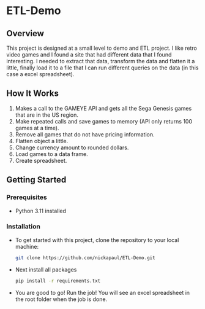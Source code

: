 # ETL-Demo

## Overview

This project is designed at a small level to demo and ETL project. I like retro video games and I found a site that had different data that I found interesting. I needed to extract that data, transform the data and flatten it a little, finally load it to a file that I can run different queries on the data (in this case a excel spreadsheet).

## How It Works
1. Makes a call to the GAMEYE API and gets all the Sega Genesis games that are in the US region.
2. Make repeated calls and save games to memory (API only returns 100 games at a time).
3. Remove all games that do not have pricing information.
4. Flatten object a little.
5. Change currency amount to rounded dollars.
6. Load games to a data frame.
7. Create spreadsheet.


## Getting Started
### Prerequisites 
- Python 3.11 installed

### Installation

- To get started with this project, clone the repository to your local machine:
    ```bash
    git clone https://github.com/nickapaul/ETL-Demo.git
    ```
- Next install all packages
    ```bash
    pip install -r requirements.txt
    ```
- You are good to go! Run the job! You will see an excel spreadsheet in the root folder when the job is done.
